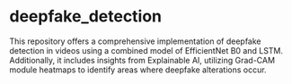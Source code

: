 # deepfake_detection
This repository offers a comprehensive implementation of deepfake detection in videos using a combined model of EfficientNet B0 and LSTM. Additionally, it includes insights from Explainable AI, utilizing Grad-CAM module heatmaps to identify areas where deepfake alterations occur.
